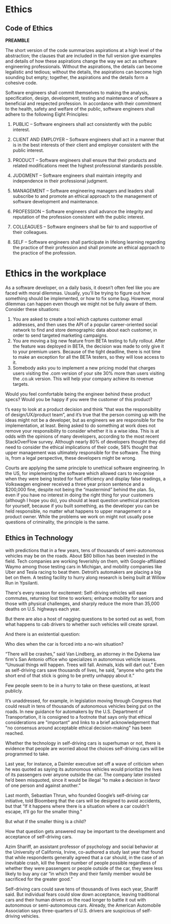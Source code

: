 # Ethics

## Code of Ethics

**PREAMBLE**

The short version of the code summarizes aspirations at a high level of the abstraction; the clauses that are included in the full version give examples and details of how these aspirations change the way we act as software engineering professionals. Without the aspirations, the details can become legalistic and tedious; without the details, the aspirations can become high sounding but empty; together, the aspirations and the details form a cohesive code.

Software engineers shall commit themselves to making the analysis, specification, design, development, testing and maintenance of software a beneficial and respected profession. In accordance with their commitment to the health, safety and welfare of the public, software engineers shall adhere to the following Eight Principles:

1. PUBLIC – Software engineers shall act consistently with the public interest.

2. CLIENT AND EMPLOYER – Software engineers shall act in a manner that is in the best interests of their client and employer consistent with the public interest.

3. PRODUCT – Software engineers shall ensure that their products and related modifications meet the highest professional standards possible.

4. JUDGMENT – Software engineers shall maintain integrity and independence in their professional judgment.

5. MANAGEMENT – Software engineering managers and leaders shall subscribe to and promote an ethical approach to the management of software development and maintenance.

6. PROFESSION – Software engineers shall advance the integrity and reputation of the profession consistent with the public interest.

7. COLLEAGUES – Software engineers shall be fair to and supportive of their colleagues.

8. SELF – Software engineers shall participate in lifelong learning regarding the practice of their profession and shall promote an ethical approach to the practice of the profession.


# Ethics in the workplace

As a software developer, on a daily basis, it doesn’t often feel like you are faced with moral dilemmas. Usually, you'll be trying to figure out how something should be implemented, or how to fix some bug. However, moral dilemmas can happen even though we might not be fully aware of them. Consider these situations:

1. You are asked to create a tool which captures customer email addresses, and then uses the API of a popular career-oriented social network to find and store demographic data about each customer, in order to send targeted marketing campaigns.
2. You are moving a big new feature from BETA testing to fully rollout. After the feature was deployed in BETA, the decision was made to only give it to your premium users. Because of the tight deadline, there is not time to make an exception for all the BETA testers, so they will lose access to it.
3. Somebody asks you to implement a new pricing model that charges users visiting the .com version of your site 30% more than users visiting the .co.uk version. This will help your company achieve its revenue targets.

Would you feel comfortable being the engineer behind these product specs? Would you be happy if you were the customer of this product?

t’s easy to look at a product decision and think “that was the responsibility of design/UX/product team”, and it’s true that the person coming up with the ideas might not be a developer, but as engineers we are responsible for the implementation, at least. Being asked to do something at work does not remove your responsibility to consider whether it is a wise idea.
This is at odds with the opinions of many developers, according to the most recent StackOverFlow survey. Although nearly 80% of developers thought they did need to consider the ethical implications of their code, 58% thought that upper management was ultimately responsible for the software. The thing is, from a legal perspective, these developers might be wrong.

Courts are applying the same principle to unethical software engineering. In the US, for implementing the software which allowed cars to recognise when they were being tested for fuel efficiency and display false readings, a Volkswagen engineer received a three year prison sentence and a $200,000 fine, despite not being the “mastermind” behind the plan. So, even if you have no interest in doing the right thing for your customers (although I hope you do), you should at least question unethical practices for yourself, because if you built something, as the developer you can be held responsible, no matter what happens to upper management or a product owner. While the problems we work on might not usually pose questions of criminality, the principle is the same.

## Ethics in Technology

with predictions that in a few years, tens of thousands of semi-autonomous vehicles may be on the roads. About $80 billion has been invested in the field. Tech companies are working feverishly on them, with Google-affiliated Waymo among those testing cars in Michigan, and mobility companies like Uber and Tesla racing to beat them. Detroit’s automakers are placing a big bet on them. A testing facility to hurry along research is being built at Willow Run in Ypsilanti.

There's every reason for excitement: Self-driving vehicles will ease commutes, returning lost time to workers; enhance mobility for seniors and those with physical challenges, and sharply reduce the more than 35,000 deaths on U.S. highways each year. 

But there are also a host of nagging questions to be sorted out as well, from what happens to cab drivers to whether such vehicles will create sprawl.

And there is an existential question:

Who dies when the car is forced into a no-win situation?

“There will be crashes,” said Van Lindberg, an attorney in the Dykema law firm's San Antonio office who specializes in autonomous vehicle issues. “Unusual things will happen. Trees will fall. Animals, kids will dart out.” Even as self-driving cars save thousands of lives, he said, “anyone who gets the short end of that stick is going to be pretty unhappy about it.”

Few people seem to be in a hurry to take on these questions, at least publicly.

It’s unaddressed, for example, in legislation moving through Congress that could result in tens of thousands of autonomous vehicles being put on the roads. In new guidance for automakers by the U.S. Department of Transportation, it is consigned to a footnote that says only that ethical considerations are "important" and links to a brief acknowledgement that "no consensus around acceptable ethical decision-making" has been reached.

Whether the technology in self-driving cars is superhuman or not, there is evidence that people are worried about the choices self-driving cars will be programmed to take. 

Last year, for instance, a Daimler executive set off a wave of criticism when he was quoted as saying its autonomous vehicles would prioritize the lives of its passengers over anyone outside the car. The company later insisted he’d been misquoted, since it would be illegal “to make a decision in favor of one person and against another.”

Last month, Sebastian Thrun, who founded Google’s self-driving car initiative, told Bloomberg that the cars will be designed to avoid accidents, but that “If it happens where there is a situation where a car couldn’t escape, it’ll go for the smaller thing.” 

But what if the smaller thing is a child?

How that question gets answered may be important to the development and acceptance of self-driving cars.

Azim Shariff, an assistant professor of psychology and social behavior at the University of California, Irvine, co-authored a study last year that found that while respondents generally agreed that a car should, in the case of an inevitable crash, kill the fewest number of people possible regardless of whether they were passengers or people outside of the car, they were less likely to buy any car “in which they and their family member would be sacrificed for the greater good.”

Self-driving cars could save tens of thousands of lives each year, Shariff said. But individual fears could slow down acceptance, leaving traditional cars and their human drivers on the road longer to battle it out with autonomous or semi-autonomous cars. Already, the American Automobile Association says three-quarters of U.S. drivers are suspicious of self-driving vehicles. 


